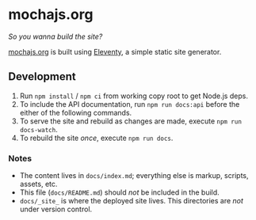 # mochajs.org

_So you wanna build the site?_

[mochajs.org](https://mochajs.org) is built using [Eleventy](https://www.11ty.io/), a simple static site generator.

## Development

1. Run `npm install` / `npm ci` from working copy root to get Node.js deps.
1. To include the API documentation, run `npm run docs:api` before the either of the following commands.
1. To serve the site and rebuild as changes are made, execute `npm run docs-watch`.
1. To rebuild the site _once_, execute `npm run docs`.

### Notes

- The content lives in `docs/index.md`; everything else is markup, scripts, assets, etc.
- This file (`docs/README.md`) should _not_ be included in the build.
- `docs/_site_` is where the deployed site lives. This directories are _not_ under version control.
